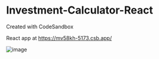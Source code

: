 # Investment-Calculator-React
Created with CodeSandbox

React app at https://mv58kh-5173.csb.app/

![image](https://github.com/ashishmiryalkar/Investment-Calculator-React/assets/76208403/bbdf5748-ee68-4c5e-a165-45816308fc0a)
